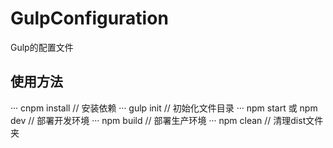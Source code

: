 # GulpConfiguration
Gulp的配置文件

## 使用方法
···
cnpm install // 安装依赖
···
gulp init // 初始化文件目录
···
npm start 或 npm dev // 部署开发环境
···
npm build // 部署生产环境
···
npm clean // 清理dist文件夹